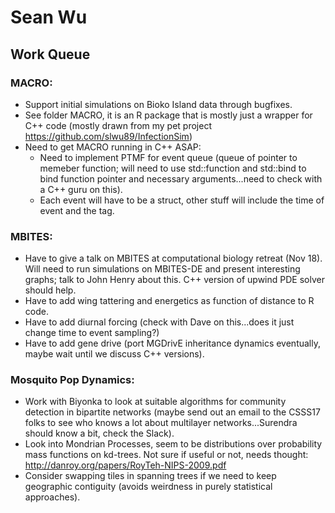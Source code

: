 # Sean Wu

## Work Queue

### MACRO:
* Support initial simulations on Bioko Island data through bugfixes.
* See folder MACRO, it is an R package that is mostly just a wrapper for C++ code (mostly drawn from my pet project https://github.com/slwu89/InfectionSim)
* Need to get MACRO running in C++ ASAP:
  * Need to implement PTMF for event queue (queue of pointer to memeber function; will need to use std::function and std::bind to bind function pointer and necessary arguments...need to check with a C++ guru on this).
  * Each event will have to be a struct, other stuff will include the time of event and the tag.
 
 ### MBITES:
 *  Have to give a talk on MBITES at computational biology retreat (Nov 18). Will need to run simulations on MBITES-DE and present interesting graphs; talk to John Henry about this. C++ version of upwind PDE solver should help.
 *  Have to add wing tattering and energetics as function of distance to R code.
 *  Have to add diurnal forcing (check with Dave on this...does it just change time to event sampling?)
 *  Have to add gene drive (port MGDrivE inheritance dynamics eventually, maybe wait until we discuss C++ versions).
 
 ### Mosquito Pop Dynamics:
 *  Work with Biyonka to look at suitable algorithms for community detection in bipartite networks (maybe send out an email to the CSSS17 folks to see who knows a lot about multilayer networks...Surendra should know a bit, check the Slack).
 *  Look into Mondrian Processes, seem to be distributions over probability mass functions on kd-trees. Not sure if useful or not, needs thought: http://danroy.org/papers/RoyTeh-NIPS-2009.pdf
 *  Consider swapping tiles in spanning trees if we need to keep geographic contiguity (avoids weirdness in purely statistical approaches).
